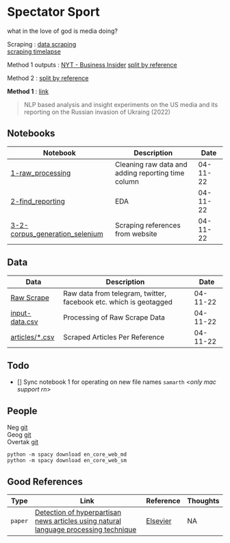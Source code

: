 # Spectator Sport
what in the love of god is media doing? 

Scraping : [data scraping](./notebooks/Showcase%201%20-%20Data%20Gathering%20and%20Description.ipynb) <br/>
 [scraping timelapse](assets/trim.mov)

Method 1 outputs : [NYT - Business Insider](./nytimes%20-%20business%20insider.png)
                  [split by reference](./cnn%20-%20aljazeera.png)
                


Method 2 : [split by reference](./notebooks/method%202.ipynb)





















__Method 1__ : [link](https://colab.research.google.com/drive/1wyZBSNKz_5n1pS3lnufwi87idoRX56VB?usp=sharing)

> NLP based analysis and insight experiments on the US media and its reporting on the Russian invasion of Ukraing (2022)

## Notebooks 
|Notebook|Description|Date|
|-|-|-|
|[1-raw_processing](./notebooks/1-raw_processing.ipynb)|Cleaning raw data and adding reporting time column|04-11-22|
|[2-find_reporting](./notebooks/2-find_reporting.ipynb)|EDA|04-11-22|
|[3-2-corpus_generation_selenium](./notebooks/3-2-corpus_generation_selenium.ipynb)|Scraping references from website|04-11-22|

## Data
|Data|Description|Date|
|-|-|-|
|[Raw Scrape](./data/raw/)|Raw data from telegram, twitter, facebook etc. which is geotagged|04-11-22|
|[input-data.csv](./data/processed/input-data.csv)|Processing of Raw Scrape Data|04-11-22|
|[articles/*.csv](./data/processed/articles/)|Scraped Articles Per Reference |04-11-22|


## Todo 
- [] Sync notebook 1 for operating on new file names `samarth` <_only mac support rn_>
## People 
Neg [git](https://github.com/tigboatnc) <br/>
Geog [git](https://github.com/SwagYangJH) <br/>
Overtak [git](https://github.com/HenryVarro666) <br/>


```shell 
python -m spacy download en_core_web_md
python -m spacy download en_core_web_sm

```

## Good References 
|Type|Link|Reference|Thoughts|
|-|-|-|-|
|`paper`|[Detection of hyperpartisan news articles using natural language processing technique](./literature_review/Detection%20of%20hyperpartisan%20news%20articles%20using%20natural%20language%20processing%20technique.pdf)|[Elsevier](https://reader.elsevier.com/reader/sd/pii/S2667096822000088?token=A954ACDD1DD6A04D8CB01231618FCF95062684BC29388056A2A2387BD71B569D1F287C61EDB98424E8519326768CD3C2&originRegion=us-east-1&originCreation=20220424203741)|NA|
